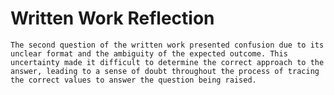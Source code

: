 # Written Work Reflection
`The second question of the written work presented confusion due to its unclear format and the ambiguity of the expected outcome. This uncertainty made it difficult to determine the correct approach to the answer, leading to a sense of doubt throughout the process of tracing the correct values to answer the question being raised.` 